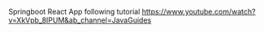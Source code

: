 Springboot React App following tutorial https://www.youtube.com/watch?v=XkVpb_8IPUM&ab_channel=JavaGuides
